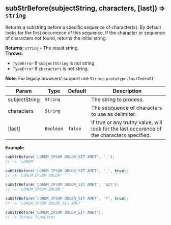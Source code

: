 <a name="subStrBefore"></a>

## subStrBefore(subjectString, characters, [last]) ⇒ <code>string</code>
Returns a substring before a specific sequence of character(s).
By default looks for the first occurrence of this sequence.
If the character or sequence of characters not found, returns the initial string.

**Returns**: <code>string</code> - The result string.  
**Throws**:

- <code>TypeError</code> If `subjectString` is not string.
- <code>TypeError</code> If `characters` is not string.

**Note**: For legacy browsers' support use `String.prototype.lastIndexOf`  

| Param | Type | Default | Description |
| --- | --- | --- | --- |
| subjectString | <code>String</code> |  | The string to process. |
| characters | <code>String</code> |  | The seqquence of characters to use as delimiter. |
| [last] | <code>Boolean</code> | <code>false</code> | If true or any truthy value, will look for the last occurence of the characters specified. |

**Example**  
```js
subStrBefore('LOREM_IPSUM DOLOR_SIT AMET', '_');
// -> 'LOREM'

subStrBefore('LOREM_IPSUM DOLOR_SIT AMET', '_', true);
// -> 'LOREM_IPSUM DOLOR'

subStrBefore('LOREM_IPSUM DOLOR_SIT AMET', 'SIT');
// -> 'LOREM_IPSUM DOLOR_'

subStrBefore('LOREM_IPSUM DOLOR_SIT AMET', '?', true);
// -> 'LOREM_IPSUM DOLOR_SIT AMET'

subStrBefore('LOREM_IPSUM DOLOR_SIT AMET');
// -> Throws TypeError
```
